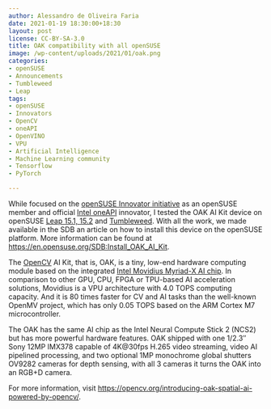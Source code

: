 ```yaml
---
author: Alessandro de Oliveira Faria
date: 2021-01-19 18:30:00+18:30
layout: post
license: CC-BY-SA-3.0
title: OAK compatibility with all openSUSE
image: /wp-content/uploads/2021/01/oak.png
categories:
- openSUSE
- Announcements
- Tumbleweed
- Leap
tags:
- openSUSE
- Innovators
- OpenCV
- oneAPI
- OpenVINO
- VPU
- Artificial Intelligence
- Machine Learning community 
- Tensorflow
- PyTorch 

---
```


While focused on the [openSUSE Innovator initiative](https://en.opensuse.org/openSUSE:INNOVATORS) as an openSUSE member and official [Intel oneAPI](https://software.intel.com/content/www/us/en/develop/tools/oneapi.html) innovator, I tested the OAK AI Kit device on openSUSE [Leap 15.1, 15.2](https://software.opensuse.org/distributions/leap) and [Tumbleweed](https://software.opensuse.org/distributions/tumbleweed). With all the work, we made available in the SDB an article on how to install this device on the openSUSE platform. More information can be found at <https://en.opensuse.org/SDB:Install_OAK_AI_Kit>.

The [OpenCV](https://software.opensuse.org/package/opencv) AI Kit, that is, OAK, is a tiny, low-end hardware computing module based on the integrated [Intel Movidius Myriad-X AI chip](https://www.intel.com/content/www/us/en/products/processors/movidius-vpu/movidius-myriad-x.html). In comparison to other GPU, CPU, FPGA or TPU-based AI acceleration solutions, Movidius is a VPU architecture with 4.0 TOPS computing capacity. And it is 80 times faster for CV and AI tasks than the well-known OpenMV project, which has only 0.05 TOPS based on the ARM Cortex M7 microcontroller.

The OAK has the same AI chip as the Intel Neural Compute Stick 2 (NCS2) but has more powerful hardware features. OAK shipped with one 1/2.3″ Sony 12MP IMX378 capable of 4K@30fps H.265 video streaming, video AI pipelined processing, and two optional 1MP monochrome global shutters OV9282 cameras for depth sensing, with all 3 cameras it turns the OAK into an RGB+D camera.

For more information, visit <https://opencv.org/introducing-oak-spatial-ai-powered-by-opencv/>.

